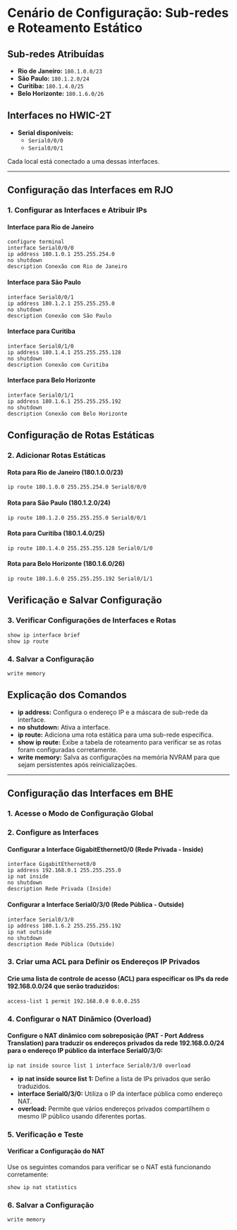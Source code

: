 

# Cenário de Configuração: Sub-redes e Roteamento Estático

## Sub-redes Atribuídas

- **Rio de Janeiro:** `180.1.0.0/23`  
- **São Paulo:** `180.1.2.0/24`  
- **Curitiba:** `180.1.4.0/25`  
- **Belo Horizonte:** `180.1.6.0/26`  

## Interfaces no HWIC-2T

- **Serial disponíveis:**  
  - `Serial0/0/0`  
  - `Serial0/0/1`  

Cada local está conectado a uma dessas interfaces.

---

## Configuração das Interfaces em RJO

### 1. Configurar as Interfaces e Atribuir IPs

#### Interface para Rio de Janeiro
```plaintext
configure terminal
interface Serial0/0/0
ip address 180.1.0.1 255.255.254.0
no shutdown
description Conexão com Rio de Janeiro
```

#### Interface para São Paulo
```plaintext
interface Serial0/0/1
ip address 180.1.2.1 255.255.255.0
no shutdown
description Conexão com São Paulo
```

#### Interface para Curitiba
```plaintext
interface Serial0/1/0
ip address 180.1.4.1 255.255.255.128
no shutdown
description Conexão com Curitiba
```

#### Interface para Belo Horizonte
```plaintext
interface Serial0/1/1
ip address 180.1.6.1 255.255.255.192
no shutdown
description Conexão com Belo Horizonte
```

## Configuração de Rotas Estáticas

### 2. Adicionar Rotas Estáticas

#### Rota para Rio de Janeiro (180.1.0.0/23)
```plaintext
ip route 180.1.0.0 255.255.254.0 Serial0/0/0
```

#### Rota para São Paulo (180.1.2.0/24)
```plaintext
ip route 180.1.2.0 255.255.255.0 Serial0/0/1
```

#### Rota para Curitiba (180.1.4.0/25)
```plaintext
ip route 180.1.4.0 255.255.255.128 Serial0/1/0
```

#### Rota para Belo Horizonte (180.1.6.0/26)
```plaintext
ip route 180.1.6.0 255.255.255.192 Serial0/1/1
```

## Verificação e Salvar Configuração

### 3. Verificar Configurações de Interfaces e Rotas
```plaintext
show ip interface brief
show ip route
```

### 4. Salvar a Configuração
```plaintext
write memory
```

## Explicação dos Comandos
- **ip address:** Configura o endereço IP e a máscara de sub-rede da interface.
- **no shutdown:** Ativa a interface.
- **ip route:** Adiciona uma rota estática para uma sub-rede específica.
- **show ip route:** Exibe a tabela de roteamento para verificar se as rotas foram configuradas corretamente.
- **write memory:** Salva as configurações na memória NVRAM para que sejam persistentes após reinicializações.

---

## Configuração das Interfaces em BHE

### 1. Acesse o Modo de Configuração Global

### 2. Configure as Interfaces

#### Configurar a Interface GigabitEthernet0/0 (Rede Privada - Inside)
```plaintext
interface GigabitEthernet0/0
ip address 192.168.0.1 255.255.255.0
ip nat inside
no shutdown
description Rede Privada (Inside)
```

#### Configurar a Interface Serial0/3/0 (Rede Pública - Outside)
```plaintext
interface Serial0/3/0
ip address 180.1.6.2 255.255.255.192
ip nat outside
no shutdown
description Rede Pública (Outside)
```

### 3. Criar uma ACL para Definir os Endereços IP Privados

#### Crie uma lista de controle de acesso (ACL) para especificar os IPs da rede 192.168.0.0/24 que serão traduzidos:
```plaintext
access-list 1 permit 192.168.0.0 0.0.0.255
```

### 4. Configurar o NAT Dinâmico (Overload)

#### Configure o NAT dinâmico com sobreposição (PAT - Port Address Translation) para traduzir os endereços privados da rede 192.168.0.0/24 para o endereço IP público da interface Serial0/3/0:
```plaintext
ip nat inside source list 1 interface Serial0/3/0 overload
```

- **ip nat inside source list 1:** Define a lista de IPs privados que serão traduzidos.
- **interface Serial0/3/0:** Utiliza o IP da interface pública como endereço NAT.
- **overload:** Permite que vários endereços privados compartilhem o mesmo IP público usando diferentes portas.

### 5. Verificação e Teste

#### Verificar a Configuração do NAT
Use os seguintes comandos para verificar se o NAT está funcionando corretamente:
```plaintext
show ip nat statistics
```

### 6. Salvar a Configuração
```plaintext
write memory
```
